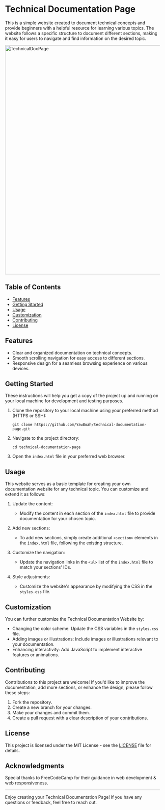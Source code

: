 # Technical Documentation Page

This is a simple website created to document technical concepts and provide beginners with a helpful resource for learning various topics. The website follows a specific structure to document different sections, making it easy for users to navigate and find information on the desired topic.

<img width="743" alt="TechnicalDocPage" src="https://github.com/YawBoah/TECHNICAL-DOCUMENTATION-PAGE/assets/126890146/9f8a9091-d385-4077-a9e2-2539d4593ecd">


## Table of Contents

- [Features](#features)
- [Getting Started](#getting-started)
- [Usage](#usage)
- [Customization](#customization)
- [Contributing](#contributing)
- [License](#license)

## Features

- Clear and organized documentation on technical concepts.
- Smooth scrolling navigation for easy access to different sections.
- Responsive design for a seamless browsing experience on various devices.

## Getting Started

These instructions will help you get a copy of the project up and running on your local machine for development and testing purposes.

1. Clone the repository to your local machine using your preferred method (HTTPS or SSH):

   ```shell
   git clone https://github.com/YawBoah/technical-documentation-page.git
   ```

2. Navigate to the project directory:

   ```shell
   cd technical-documentation-page
   ```

3. Open the `index.html` file in your preferred web browser.

## Usage

This website serves as a basic template for creating your own documentation website for any technical topic. You can customize and extend it as follows:

1. Update the content:
   - Modify the content in each section of the `index.html` file to provide documentation for your chosen topic.

2. Add new sections:
   - To add new sections, simply create additional `<section>` elements in the `index.html` file, following the existing structure.

3. Customize the navigation:
   - Update the navigation links in the `<ul>` list of the `index.html` file to match your sections' IDs.

4. Style adjustments:
   - Customize the website's appearance by modifying the CSS in the `styles.css` file.

## Customization

You can further customize the Technical Documentation Website by:

- Changing the color scheme: Update the CSS variables in the `styles.css` file.
- Adding images or illustrations: Include images or illustrations relevant to your documentation.
- Enhancing interactivity: Add JavaScript to implement interactive features or animations.

## Contributing

Contributions to this project are welcome! If you'd like to improve the documentation, add more sections, or enhance the design, please follow these steps:

1. Fork the repository.
2. Create a new branch for your changes.
3. Make your changes and commit them.
4. Create a pull request with a clear description of your contributions.

## License

This project is licensed under the MIT License - see the [LICENSE](LICENSE) file for details.

## Acknowledgments
Special thanks to FreeCodeCamp for their guidance in web development & web responsiveness.

---

Enjoy creating your Technical Documentation Page! If you have any questions or feedback, feel free to reach out.
